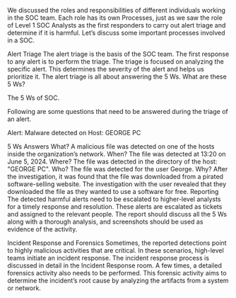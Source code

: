 We discussed the roles and responsibilities of different individuals working in the SOC team. Each role has its own Processes, just as we saw the role of Level 1 SOC Analysts as the first responders to carry out alert triage and determine if it is harmful. Let’s discuss some important processes involved in a SOC.

Alert Triage
The alert triage is the basis of the SOC team. The first response to any alert is to perform the triage. The triage is focused on analyzing the specific alert. This determines the severity of the alert and helps us prioritize it. The alert triage is all about answering the 5 Ws. What are these 5 Ws?

The 5 Ws of SOC.

Following are some questions that need to be answered during the triage of an alert. 

Alert: Malware detected on Host: GEORGE PC

5 Ws	Answers
What?	A malicious file was detected on one of the hosts inside the organization’s network.
When?	The file was detected at 13:20 on June 5, 2024.
Where?	The file was detected in the directory of the host: "GEORGE PC".
Who?	The file was detected for the user George.
Why?	After the investigation, it was found that the file was downloaded from a pirated software-selling website. The investigation with the user revealed that they downloaded the file as they wanted to use a software for free.
Reporting
The detected harmful alerts need to be escalated to higher-level analysts for a timely response and resolution. These alerts are escalated as tickets and assigned to the relevant people. The report should discuss all the 5 Ws along with a thorough analysis, and screenshots should be used as evidence of the activity.

Incident Response and Forensics
Sometimes, the reported detections point to highly malicious activities that are critical. In these scenarios, high-level teams initiate an incident response. The incident response process is discussed in detail in the Incident Response room. A few times, a detailed forensics activity also needs to be performed. This forensic activity aims to determine the incident’s root cause by analyzing the artifacts from a system or network.